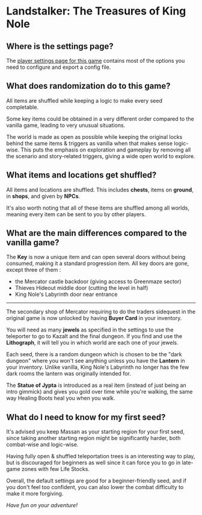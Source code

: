 # Landstalker: The Treasures of King Nole

## Where is the settings page?

The [player settings page for this game](../player-settings) contains most of the options you need to 
configure and export a config file.

## What does randomization do to this game?

All items are shuffled while keeping a logic to make every seed completable.

Some key items could be obtained in a very different order compared to the vanilla game, leading to very unusual situations.

The world is made as open as possible while keeping the original locks behind the same items & triggers as vanilla 
when that makes sense logic-wise. This puts the emphasis on exploration and gameplay by removing all the scenario
and story-related triggers, giving a wide open world to explore.

## What items and locations get shuffled?

All items and locations are shuffled. This includes **chests**, items on **ground**, in **shops**, and given by **NPCs**.

It's also worth noting that all of these items are shuffled among all worlds, meaning every item can be sent to you 
by other players.

## What are the main differences compared to the vanilla game?

The **Key** is now a unique item and can open several doors without being consumed, making it a standard progression item. 
All key doors are gone, except three of them :
  - the Mercator castle backdoor (giving access to Greenmaze sector)
  - Thieves Hideout middle door (cutting the level in half)
  - King Nole's Labyrinth door near entrance

---

The secondary shop of Mercator requiring to do the traders sidequest in the original game is now unlocked by having
**Buyer Card** in your inventory.

You will need as many **jewels** as specified in the settings to use the teleporter to go to Kazalt and the final dungeon.
If you find and use the **Lithograph**, it will tell you in which world are each one of your jewels.

Each seed, there is a random dungeon which is chosen to be the "dark dungeon" where you won't see anything unless you
have the **Lantern** in your inventory. Unlike vanilla, King Nole's Labyrinth no longer has the few dark rooms the lantern
was originally intended for.

The **Statue of Jypta** is introduced as a real item (instead of just being an intro gimmick) and gives you gold over 
time while you're walking, the same way Healing Boots heal you when you walk.


## What do I need to know for my first seed?

It's advised you keep Massan as your starting region for your first seed, since taking another starting region might 
be significantly harder, both combat-wise and logic-wise.

Having fully open & shuffled teleportation trees is an interesting way to play, but is discouraged for beginners 
as well since it can force you to go in late-game zones with few Life Stocks.

Overall, the default settings are good for a beginner-friendly seed, and if you don't feel too confident, you can also
lower the combat difficulty to make it more forgiving.

*Have fun on your adventure!*
